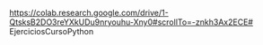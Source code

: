 https://colab.research.google.com/drive/1-QtsksB2DO3reYXkUDu9nryouhu-Xny0#scrollTo=-znkh3Ax2ECE# EjerciciosCursoPython
